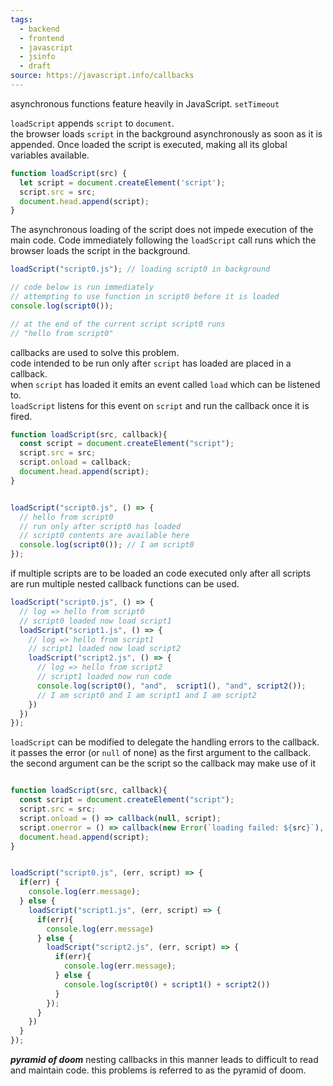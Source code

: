 ```yaml
---
tags:
  - backend
  - frontend
  - javascript
  - jsinfo
  - draft
source: https://javascript.info/callbacks
---
```

asynchronous functions feature heavily in JavaScript. `setTimeout`

`loadScript` appends `script` to `document`.  
the browser loads `script` in the background asynchronously as soon as it is appended.  Once loaded the script is executed, making all its global variables available.  

```javascript
function loadScript(src) {
  let script = document.createElement('script');
  script.src = src;
  document.head.append(script);
}
```

The asynchronous loading of the script does not impede execution of the main code.
Code immediately following the `loadScript` call runs which the browser loads the script in the background.

```javascript
loadScript("script0.js"); // loading script0 in background

// code below is run immediately 
// attempting to use function in script0 before it is loaded
console.log(script0()); 

// at the end of the current script script0 runs
// "hello from script0"
```

callbacks are used to solve this problem.  
code intended to be run only after `script` has loaded are placed in a callback.  
when `script` has loaded it emits an event called `load` which can be listened to.  
`loadScript` listens for this event on `script` and run the callback once it is fired.  

```javascript
function loadScript(src, callback){
  const script = document.createElement("script");
  script.src = src;
  script.onload = callback;
  document.head.append(script);
}


loadScript("script0.js", () => {
  // hello from script0
  // run only after script0 has loaded
  // script0 contents are available here
  console.log(script0()); // I am script0
});
```

if multiple scripts are to be loaded an code executed only after all scripts are run multiple nested callback functions can be used.

```javascript
loadScript("script0.js", () => {
  // log => hello from script0
  // script0 loaded now load script1
  loadScript("script1.js", () => {
    // log => hello from script1
    // script1 loaded now load script2
    loadScript("script2.js", () => {
      // log => hello from script2
      // script1 loaded now run code
      console.log(script0(), "and",  script1(), "and", script2());
      // I am script0 and I am script1 and I am script2
    })
  })
});
```

`loadScript` can be modified to delegate the handling errors to the callback.
it passes the error (or `null` of none) as the first argument to the callback.
the second argument can be the script so the callback may make use of it

```javascript

function loadScript(src, callback){
  const script = document.createElement("script");
  script.src = src;
  script.onload = () => callback(null, script);
  script.onerror = () => callback(new Error(`loading failed: ${src}`), script);
  document.head.append(script);
}


loadScript("script0.js", (err, script) => {
  if(err) {
    console.log(err.message);
  } else {
    loadScript("script1.js", (err, script) => {
      if(err){
        console.log(err.message)
      } else {
        loadScript("script2.js", (err, script) => {
          if(err){
            console.log(err.message);
          } else {
            console.log(script0() + script1() + script2())
          }
        });
      }
    })
  }
});
```

***pyramid of doom***
nesting callbacks in this manner leads to difficult to read and maintain code.
this problems is referred to as the pyramid of doom.